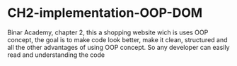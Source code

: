 # CH2-implementation-OOP-DOM
Binar Academy, chapter 2, this a shopping website wich is uses OOP concept, the goal is to make code look better, make it clean, structured and all the other advantages of using OOP concept. So any developer can easily read and understanding the code
